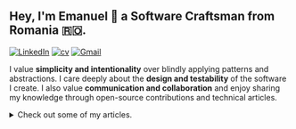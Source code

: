 ## Hey, I'm Emanuel 👋 a Software Craftsman from Romania 🇷🇴.

[![LinkedIn](https://img.shields.io/badge/LinkedIn%20-%20blue)](https://www.linkedin.com/in/emanueltrandafir/)
[![cv](https://img.shields.io/badge/Resume%20-%20orange)](https://github.com/etrandafir93/etrandafir93/blob/main/Emanuel%20Tranafir%20Resume%203.0.pdf)
[![Gmail](https://img.shields.io/badge/Gmail%20-%20red)](mailto:emanueltrandafir1993@gmail.com) 

 
I value **simplicity and intentionality** over blindly applying patterns and abstractions. I care deeply about the **design and testability** of the software I create. I also value **communication and collaboration** and enjoy sharing my knowledge through open-source contributions and technical articles.


<details>
<summary>Check out some of my articles.</summary>

## 🚀 Design
- [Vertical Slice Architecture](https://www.baeldung.com/java-vertical-slice-architecture) - Let's organize the codebase by business capabilities rather than technical concerns. This approach slices the application vertically and challenges the traditional, layered, approach.
- [Monads In Java](https://www.baeldung.com/java-monads) - Functional programming paradigms and their abstract algebra terms can be overwhelming... But, getting a handle on "monads" will help us better grasp modern Java APIs.
In this article, I've tried to find the right balance between theory and practical Java examples.
- [Less Mocks, More Functions](https://levelup.gitconnected.com/less-mocks-more-functions-860aac67d4a7?source=friends_link&sk=b5ab72d0610c23514f0ee235e612a400) - Using the Functional Programming paradigm to push the impurities outside of our domain, and increase its testability.
- ["Tidy First?" - Book Review](https://levelup.gitconnected.com/tidy-first-and-my-post-reading-commitments-ecbde5fc39e7?source=friends_link&sk=4510b84b876fd117a78ef3ba5f486761) - My thoughts on Kent Beck's "Tidy First?" and my post-reading commitments.
- [Anemic vs Rich Domain Objects](https://www.baeldung.com/java-anemic-vs-rich-domain-objects) - Not everything is about FP! In this article, we'll question "getters" and "setters", we'll empower our objects by encapsulating business logic and enriching our domain.

## 🔍 Testing
- [The Anatomy Of Mocks In Unit Testing](https://levelup.gitconnected.com/the-anatomy-of-mocks-in-unit-testing-3e6a78b2b5d3?source=friends_link&sk=702d3eb26b853a0fad7b54d0f78c2894) - In the article, we'll learn about "Fakes", "Stubs", "Mocks", and "Spies"... without using a mocking library.
- [Spring Boot Support for Testcontainers](https://www.baeldung.com/spring-boot-built-in-testcontainers) - A leap towards reliable testing.  
- [Testcontainers Desktop](https://www.baeldung.com/testcontainers-desktop) - Probably the best way of debugging your Testcontainers.


## 😆 Day to Day life
- [Three Nerdy Developer Jokes I Told My Fiancee](https://levelup.gitconnected.com/three-nerdy-developer-jokes-i-told-my-fiancee-she-was-not-impressed-f719ae8bb94d?source=friends_link&sk=039e555b2f8b13d68fe4444c92db1aec) - A glimpse into the nerdy jokes my wife endures daily.

And this is just a brief selection, [(see all articles here)](https://www.baeldung.com/author/emanueltrandafir).

</details>
